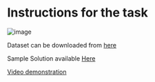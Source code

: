<h1>Instructions for the task </h1>

![image](https://github.com/mavssvighnesh/TSF-GRIP-MAIN/assets/109013315/789dbd25-f6a8-4879-8b01-67acdeb410e2)


Dataset can be downloaded from <a href="http://bit.ly/w-data" >here</a>

Sample Solution available <a href="https://bit.ly/2HxiGGJ">Here
</a>

<a href="https://youtu.be/664IOMQ-MQ8">Video demonstration</a> 
